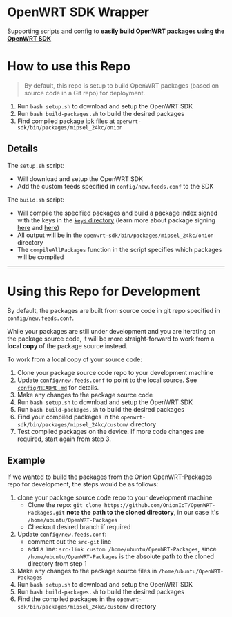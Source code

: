 # OpenWRT SDK Wrapper

Supporting scripts and config to **easily build OpenWRT packages using the [OpenWRT SDK](https://openwrt.org/docs/guide-developer/toolchain/using_the_sdk)**

# How to use this Repo

> By default, this repo is setup to build OpenWRT packages (based on source code in a Git repo) for deployment. 

1. Run `bash setup.sh` to download and setup the OpenWRT SDK
2. Run `bash build-packages.sh` to build the desired packages
3. Find compiled package ipk files at `openwrt-sdk/bin/packages/mipsel_24kc/onion`

## Details

The `setup.sh` script:

- Will download and setup the OpenWRT SDK
- Add the custom feeds specified in `config/new.feeds.conf` to the SDK

The `build.sh` script:

- Will compile the specified packages and build a package index signed with the keys in the [`keys` directory](./keys) (learn more about package signing [here](https://openwrt.org/docs/guide-user/security/release_signatures) and [here](https://openwrt.org/docs/guide-developer/toolchain/using_the_sdk))
- All output will be in the `openwrt-sdk/bin/packages/mipsel_24kc/onion` directory
- The `compileAllPackages` function in the script specifies which packages will be compiled

---

# Using this Repo for Development

By default, the packages are built from source code in git repo specified in `config/new.feeds.conf`.

While your packages are still under development and you are iterating on the package source code, it will be more straight-forward to work from a **local copy** of the package source instead.

To work from a local copy of your source code:

1. Clone your package source code repo to your development machine
2. Update `config/new.feeds.conf` to point to the local source. See [`config/README.md`](./config/README.md) for details.
3. Make any changes to the package source code
4. Run `bash setup.sh` to download and setup the OpenWRT SDK
5. Run `bash build-packages.sh` to build the desired packages
6. Find your compiled packages in the `openwrt-sdk/bin/packages/mipsel_24kc/custom/` directory
7. Test compiled packages on the device. If more code changes are required, start again from step 3.
        
        
## Example

If we wanted to build the packages from the Onion OpenWRT-Packages repo for development, the steps would be as follows:

1. clone your package source code repo to your development machine
    * Clone the repo: `git clone https://github.com/OnionIoT/OpenWRT-Packages.git` **note the path to the cloned directory**, in our case it's `/home/ubuntu/OpenWRT-Packages`
    * Checkout desired branch if required
2. Update `config/new.feeds.conf`: 
    * comment out the `src-git` line
    * add a line: `src-link custom /home/ubuntu/OpenWRT-Packages`, since `/home/ubuntu/OpenWRT-Packages` is the absolute path to the cloned directory from step 1
3. Make any changes to the package source files in `/home/ubuntu/OpenWRT-Packages`
4. Run `bash setup.sh` to download and setup the OpenWRT SDK
5. Run `bash build-packages.sh` to build the desired packages
6. Find the compiled packages in the `openwrt-sdk/bin/packages/mipsel_24kc/custom/` directory
